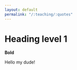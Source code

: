 ```yaml
---
layout: default
permalink: "/:teaching/:quotes"
---
```



# Heading level 1

**Bold**


Hello my dude!